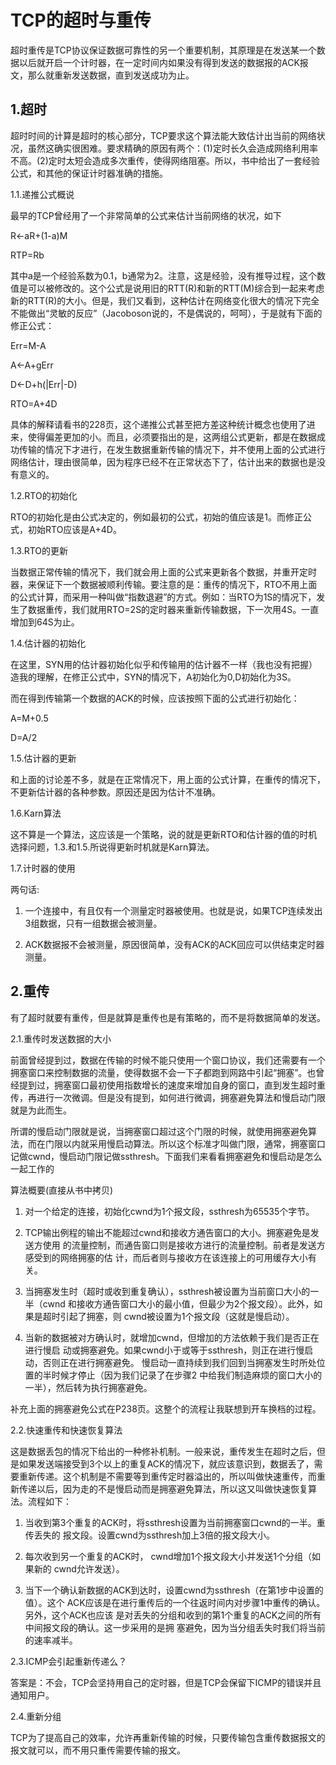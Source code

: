 # TCP的超时与重传

超时重传是TCP协议保证数据可靠性的另一个重要机制，其原理是在发送某一个数据以后就开启一个计时器，在一定时间内如果没有得到发送的数据报的ACK报文，那么就重新发送数据，直到发送成功为止。

## 1.超时

超时时间的计算是超时的核心部分，TCP要求这个算法能大致估计出当前的网络状况，虽然这确实很困难。要求精确的原因有两个：(1)定时长久会造成网络利用率不高。(2)定时太短会造成多次重传，使得网络阻塞。所以，书中给出了一套经验公式，和其他的保证计时器准确的措施。

1.1.递推公式概说

最早的TCP曾经用了一个非常简单的公式来估计当前网络的状况，如下

R<-aR+(1-a)M

RTP=Rb

其中a是一个经验系数为0.1，b通常为2。注意，这是经验，没有推导过程，这个数值是可以被修改的。这个公式是说用旧的RTT(R)和新的RTT(M)综合到一起来考虑新的RTT(R)的大小。但是，我们又看到，这种估计在网络变化很大的情况下完全不能做出“灵敏的反应”（Jacoboson说的，不是偶说的，呵呵），于是就有下面的修正公式：

Err=M-A

A<-A+gErr

D<-D+h(|Err|-D)

RTO=A+4D

具体的解释请看书的228页，这个递推公式甚至把方差这种统计概念也使用了进来，使得偏差更加的小。而且，必须要指出的是，这两组公式更新，都是在数据成功传输的情况下才进行，在发生数据重新传输的情况下，并不使用上面的公式进行网络估计，理由很简单，因为程序已经不在正常状态下了，估计出来的数据也是没有意义的。

1.2.RTO的初始化

RTO的初始化是由公式决定的，例如最初的公式，初始的值应该是1。而修正公式，初始RTO应该是A+4D。

1.3.RTO的更新

当数据正常传输的情况下，我们就会用上面的公式来更新各个数据，并重开定时器，来保证下一个数据被顺利传输。要注意的是：重传的情况下，RTO不用上面的公式计算，而采用一种叫做“指数退避”的方式。例如：当RTO为1S的情况下，发生了数据重传，我们就用RTO=2S的定时器来重新传输数据，下一次用4S。一直增加到64S为止。

1.4.估计器的初始化

在这里，SYN用的估计器初始化似乎和传输用的估计器不一样（我也没有把握）造我的理解，在修正公式中，SYN的情况下，A初始化为0,D初始化为3S。

而在得到传输第一个数据的ACK的时候，应该按照下面的公式进行初始化：

A=M+0.5

D=A/2

1.5.估计器的更新

和上面的讨论差不多，就是在正常情况下，用上面的公式计算，在重传的情况下，不更新估计器的各种参数。原因还是因为估计不准确。

1.6.Karn算法

这不算是一个算法，这应该是一个策略，说的就是更新RTO和估计器的值的时机选择问题，1.3.和1.5.所说得更新时机就是Karn算法。

1.7.计时器的使用

两句话:

1. 一个连接中，有且仅有一个测量定时器被使用。也就是说，如果TCP连续发出3组数据，只有一组数据会被测量。

2. ACK数据报不会被测量，原因很简单，没有ACK的ACK回应可以供结束定时器测量。

## 2.重传

有了超时就要有重传，但是就算是重传也是有策略的，而不是将数据简单的发送。

2.1.重传时发送数据的大小

前面曾经提到过，数据在传输的时候不能只使用一个窗口协议，我们还需要有一个拥塞窗口来控制数据的流量，使得数据不会一下子都跑到网路中引起“拥塞”。也曾经提到过，拥塞窗口最初使用指数增长的速度来增加自身的窗口，直到发生超时重传，再进行一次微调。但是没有提到，如何进行微调，拥塞避免算法和慢启动门限就是为此而生。

所谓的慢启动门限就是说，当拥塞窗口超过这个门限的时候，就使用拥塞避免算法，而在门限以内就采用慢启动算法。所以这个标准才叫做门限，通常，拥塞窗口记做cwnd，慢启动门限记做ssthresh。下面我们来看看拥塞避免和慢启动是怎么一起工作的

算法概要(直接从书中拷贝)

1. 对一个给定的连接，初始化cwnd为1个报文段，ssthresh为65535个字节。

2. TCP输出例程的输出不能超过cwnd和接收方通告窗口的大小。拥塞避免是发送方使用 的流量控制，而通告窗口则是接收方进行的流量控制。前者是发送方感受到的网络拥塞的估 计，而后者则与接收方在该连接上的可用缓存大小有关。

3. 当拥塞发生时（超时或收到重复确认），ssthresh被设置为当前窗口大小的一半（cwnd 和接收方通告窗口大小的最小值，但最少为2个报文段）。此外，如果是超时引起了拥塞，则 cwnd被设置为1个报文段（这就是慢启动）。

4. 当新的数据被对方确认时，就增加cwnd，但增加的方法依赖于我们是否正在进行慢启 动或拥塞避免。如果cwnd小于或等于ssthresh，则正在进行慢启动，否则正在进行拥塞避免。 慢启动一直持续到我们回到当拥塞发生时所处位置的半时候才停止（因为我们记录了在步骤2 中给我们制造麻烦的窗口大小的一半），然后转为执行拥塞避免。

补充上面的拥塞避免公式在P238页。这整个的流程让我联想到开车换档的过程。

2.2.快速重传和快速恢复算法

这是数据丢包的情况下给出的一种修补机制。一般来说，重传发生在超时之后，但是如果发送端接受到3个以上的重复ACK的情况下，就应该意识到，数据丢了，需要重新传递。这个机制是不需要等到重传定时器溢出的，所以叫做快速重传，而重新传递以后，因为走的不是慢启动而是拥塞避免算法，所以这又叫做快速恢复算法。流程如下：

1. 当收到第3个重复的ACK时，将ssthresh设置为当前拥塞窗口cwnd的一半。重传丢失的 报文段。设置cwnd为ssthresh加上3倍的报文段大小。

2. 每次收到另一个重复的ACK时， cwnd增加1个报文段大小并发送1个分组（如果新的 cwnd允许发送）。

3. 当下一个确认新数据的ACK到达时，设置cwnd为ssthresh（在第1步中设置的值）。这个 ACK应该是在进行重传后的一个往返时间内对步骤1中重传的确认。另外，这个ACK也应该 是对丢失的分组和收到的第1个重复的ACK之间的所有中间报文段的确认。这一步采用的是拥 塞避免，因为当分组丢失时我们将当前的速率减半。

2.3.ICMP会引起重新传递么？

答案是：不会，TCP会坚持用自己的定时器，但是TCP会保留下ICMP的错误并且通知用户。

2.4.重新分组

TCP为了提高自己的效率，允许再重新传输的时候，只要传输包含重传数据报文的报文就可以，而不用只重传需要传输的报文。